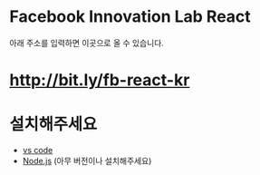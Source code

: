 # Facebook Innovation Lab React 

아래 주소를 입력하면 이곳으로 올 수 있습니다. 
# http://bit.ly/fb-react-kr

# 설치해주세요
 - [vs code](https://code.visualstudio.com/)
 - [Node.js](https://nodejs.org/en/) (아무 버전이나 설치해주세요)